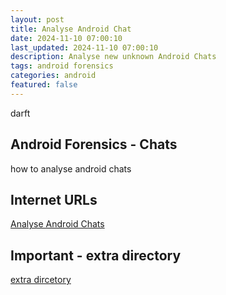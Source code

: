 ```yaml
---
layout: post
title: Analyse Android Chat
date: 2024-11-10 07:00:10
last_updated: 2024-11-10 07:00:10
description: Analyse new unknown Android Chats
tags: android forensics
categories: android
featured: false
---
```


darft

## Android Forensics - Chats
how to analyse android chats

## Internet URLs
[Analyse Android Chats]:https://cellebrite.com/en/chat-capture-add-unsupported-chats-to-your-investigation/ "Android Chats"
[Analyse Android Chats]

## Important - extra directory 

[extra dircetory]:https://cellebrite.com/en/android-mobile-device-forensics-why-the-extras-directory-is-essential-to-parse-android-apps-in-cellebrite-physical-analyzer/ "Extra Directory"
[extra dircetory]